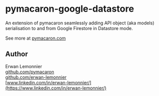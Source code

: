 # pymacaron-google-datastore

An extension of pymacaron seamlessly adding API object (aka models)
serialisation to and from Google Firestore in Datastore mode.

See more at [pymacaron.com](http://pymacaron.com/db.html)

## Author

Erwan Lemonnier<br/>
[github.com/pymacaron](https://github.com/pymacaron)</br>
[github.com/erwan-lemonnier](https://github.com/erwan-lemonnier)<br/>
[www.linkedin.com/in/erwan-lemonnier/](https://www.linkedin.com/in/erwan-lemonnier/)